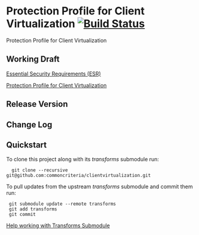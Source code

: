 Protection Profile for Client Virtualization [![Build Status](https://travis-ci.org/commoncriteria/clientvirtualization.svg?branch=master)](https://travis-ci.org/commoncriteria/clientvirtualization)
============

Protection Profile for Client Virtualization

## Working Draft
[Essential Security Requirements (ESR)](http://common-criteria.rhcloud.com/clientvirtualization/output/clientvirtualization-esr.html)

[Protection Profile for Client Virtualization](http://common-criteria.rhcloud.com/clientvirtualization/output/clientvirtualization-release.html)

## Release Version

## Change Log

## Quickstart
To clone this project along with its _transforms_ submodule run:

````
  git clone --recursive git@github.com:commoncriteria/clientvirtualization.git
````
To pull updates from the upstream _transforms_ submodule and commit them run:
````
 git submodule update --remote transforms
 git add transforms
 git commit
````

[Help working with Transforms Submodule](https://github.com/commoncriteria/transforms/wiki/Working-with-Transforms-as-a-Submodule)
